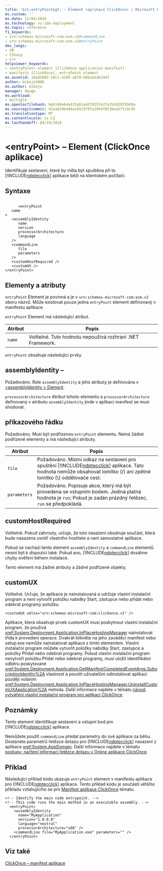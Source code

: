 ```yaml
---
title: '&lt;entryPoint&gt; – Element (aplikace ClickOnce) | Microsoft Docs'
ms.custom: ''
ms.date: 11/04/2016
ms.technology: vs-ide-deployment
ms.topic: reference
f1_keywords:
- urn:schemas-microsoft-com:asm.v2#commandLine
- urn:schemas-microsoft-com:asm.v2#entryPoint
dev_langs:
- VB
- CSharp
- C++
helpviewer_keywords:
- <entryPoint> element [ClickOnce application manifest]
- manifests [ClickOnce], entryPoint element
ms.assetid: 10ad3083-10c1-4189-a870-9bba2eab244f
author: mikejo5000
ms.author: mikejo
manager: douge
ms.workload:
- multiple
ms.openlocfilehash: beb140a64a415ab1a42f8157e2fafb1d20f9569a
ms.sourcegitcommit: 42ea834b446ac65c679fa1043f853bea5f1c9c95
ms.translationtype: MT
ms.contentlocale: cs-CZ
ms.lasthandoff: 04/19/2018
---
```

# <a name="ltentrypointgt-element-clickonce-application"></a>&lt;entryPoint&gt; – Element (ClickOnce aplikace)
Identifikuje sestavení, které by měla být spuštěna při to [!INCLUDE[ndptecclick](../deployment/includes/ndptecclick_md.md)] aplikace běží na klientském počítači.  
  
## <a name="syntax"></a>Syntaxe  
  
```  
  
      <entryPoint  
   name  
>  
   <assemblyIdentity  
      name  
      version  
      processorArchitecture  
      language  
   />  
   <commandLine  
      file  
      parameters  
   />  
   <customHostRequired />  
   <customUX />  
</entryPoint>  
```  
  
## <a name="elements-and-attributes"></a>Elementy a atributy  
 `entryPoint` Element je povinná a je v `urn:schemas-microsoft-com:asm.v2` oboru názvů. Může existovat pouze jedna `entryPoint` element definovaný v manifestu aplikace.  
  
 `entryPoint` Element má následující atribut.  
  
|Atribut|Popis|  
|---------------|-----------------|  
|`name`|Volitelné. Tuto hodnotu nepoužívá rozhraní .NET Framework.|  
  
 `entryPoint` obsahuje následující prvky.  
  
## <a name="assemblyidentity"></a>assemblyIdentity –  
 Požadováno. Role `assemblyIdentity` a jeho atributy je definována v [ \<assemblyIdentity > Element](../deployment/assemblyidentity-element-clickonce-application.md).  
  
 `processorArchitecture` Atribut tohoto elementu a `processorArchitecture` definovaný v atributu `assemblyIdentity` jinde v aplikaci manifest se musí shodovat.  
  
## <a name="commandline"></a>příkazového řádku  
 Požadováno. Musí být podřízenou `entryPoint` elementu. Nemá žádné podřízené elementy a má následující atributy.  
  
|Atribut|Popis|  
|---------------|-----------------|  
|`file`|Požadováno. Místní odkaz na sestavení pro spuštění [!INCLUDE[ndptecclick](../deployment/includes/ndptecclick_md.md)] aplikace. Tato hodnota nemůže obsahovat lomítko (/) ani zpětné lomítko (\\) oddělovače cest.|  
|`parameters`|Požadováno. Popisuje akce, který má být provedena se vstupním bodem. Jediná platná hodnota je `run`; Pokud je zadán prázdný řetězec, `run` se předpokládá.|  
  
## <a name="customhostrequired"></a>customHostRequired  
 Volitelné. Pokud zahrnuty, určuje, že toto nasazení obsahuje součást, která bude nasazena uvnitř vlastního hostitele a není samostatné aplikace.  
  
 Pokud se nachází tento element `assemblyIdentity` a `commandLine` elementů nesmí být k dispozici také. Pokud ano, [!INCLUDE[ndptecclick](../deployment/includes/ndptecclick_md.md)] dosáhne chyby ověření během instalace.  
  
 Tento element má žádné atributy a žádné podřízené objekty.  
  
## <a name="customux"></a>customUX  
 Volitelné. Určuje, že aplikace je nainstalovaná a udržuje vlastní instalační program a není vytvořit položku nabídky Start, zástupce nebo přidat nebo odebrat programy položku.  
  
```  
<customUX xmlns="urn:schemas-microsoft-com:clickonce.v1" />  
```  
  
 Aplikace, která obsahuje prvek customUX musí poskytnout vlastní instalační program, že používá <xref:System.Deployment.Application.InPlaceHostingManager> nainstalovat třída k provedení operace. Dvakrát klikněte na jeho zaváděcí manifest nebo setup.exe nemůže nainstalovat aplikace s tímto elementem. Vlastní instalační program můžete vytvořit položky nabídky Start, zástupce a položky Přidat nebo odebrat programy. Pokud vlastní instalační program nevytvoří položku Přidat nebo odebrat programy, musí uložit identifikátor odběru poskytované <xref:System.Deployment.Application.GetManifestCompletedEventArgs.SubscriptionIdentity%2A> vlastnost a povolit uživatelům odinstalovat aplikaci později voláním <xref:System.Deployment.Application.InPlaceHostingManager.UninstallCustomUXApplication%2A> metoda. Další informace najdete v tématu [návod: vytváření vlastní instalační program pro aplikaci ClickOnce](../deployment/walkthrough-creating-a-custom-installer-for-a-clickonce-application.md).  
  
## <a name="remarks"></a>Poznámky  
 Tento element identifikuje sestavení a vstupní bod pro [!INCLUDE[ndptecclick](../deployment/includes/ndptecclick_md.md)] aplikace.  
  
 Nemůžete použít `commandLine` předat parametry do své aplikace za běhu. Dostanete parametrů řetězce dotazu pro [!INCLUDE[ndptecclick](../deployment/includes/ndptecclick_md.md)] nasazení z aplikace <xref:System.AppDomain>. Další informace najdete v tématu [postupy: načtení informací řetězce dotazu v Online aplikace ClickOnce](../deployment/how-to-retrieve-query-string-information-in-an-online-clickonce-application.md).  
  
## <a name="example"></a>Příklad  
 Následující příklad kódu ukazuje `entryPoint` element v manifestu aplikace pro [!INCLUDE[ndptecclick](../deployment/includes/ndptecclick_md.md)] aplikace. Tento příklad kódu je součástí většího příkladu vztahujícího se pro [Manifest aplikace ClickOnce](../deployment/clickonce-application-manifest.md) tématu.  
  
```  
<!-- Identify the main code entrypoint. -->  
<!-- This code runs the main method in an executable assembly. -->  
  <entryPoint>  
    <assemblyIdentity   
      name="MyApplication"   
      version="1.0.0.0"  
      language="neutral"  
      processorArchitecture="x86" />  
    <commandLine file="MyApplication.exe" parameters="" />  
  </entryPoint>  
```  
  
## <a name="see-also"></a>Viz také  
 [ClickOnce – manifest aplikace ](../deployment/clickonce-application-manifest.md)
